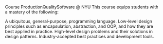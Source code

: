 Course ProductionQualitySoftware @ NYU
This course equips students with a mastery of the following:

A ubiquitous, general-purpose, programming language.
Low-level design principles such as encapsulation, abstraction, and OOP, and how they are best applied in practice.
High-level design problems and their solutions in design patterns.
Industry-accepted best practices and development tools.
